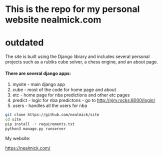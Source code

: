 
 
# This is the repo for my personal website nealmick.com
# outdated
The site is built using the Django library and includes several personal projects such as a rubiks cube solver, a chess engine, and an about page.


#### There are several django apps:

1. mysite - main django app
2. cube - most of the code for home page and about
3. etc - home page for nba predictions and other etc pages
4. predict - logic for nba predictons - go to http://njm.rocks:8000/login/
5. users - handles all the users for nba

```bash
git clone https://github.com/nealmick/site
cd site
pip install -r requirements.txt
python3 manage.py runserver
```

My website:

https://nealmick.com/
 
